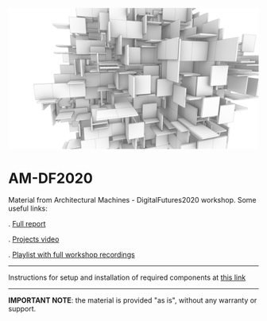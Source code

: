 ![AM Cover](https://raw.githubusercontent.com/Co-de-iT/AM-DF2020/master/%40%20graphics/square%20slab%2001.jpg)  
  
# AM-DF2020
Material from Architectural Machines - DigitalFutures2020 workshop. Some useful links:

. [Full report](http://www.co-de-it.com/wordpress/architectural-machines-report.html)  
  
. [Projects video](https://www.youtube.com/watch?v=_ycZrpQNmlc)  
  
. [Playlist with full workshop recordings](https://www.youtube.com/watch?list=PLDj9V9uF4p8429My_s3tT4E7y2ll-TH__&v=zF4wS7Uyj4Y)  
  
  ---
Instructions for setup and installation of required components at [this link](https://www.notion.so/Architectural-Machines-installation-steps-a4247eab856a4205828aee20df48bf21)
  
---
**IMPORTANT NOTE**: the material is provided "as is", without any warranty or support.